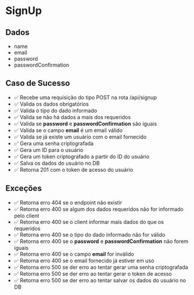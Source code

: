 # SignUp

## Dados
* name
* email
* password
* passwordConfirmation

## Caso de Sucesso

- ✅ Recebe uma requisição do tipo POST na rota /api/signup
- ✅ Valida os dados obrigatórios
- ✅ Valida o tipo do dado informado
- ✅ Valida se não há dados a mais dos requeridos
- ✅ Valida se **password** e **passwordConfirmation** são iguais
- ✅ Valida se o campo **email** é um email válido
- ✅ Valida se já existe um usuário com o email fornecido
- ✅ Gera uma senha criptografada
- ✅ Gera um ID para o usuário
- ✅ Gera um token criptografado a partir do ID do usuário
- ✅ Salva os dados do usuário no DB
- ✅ Retorna 201 com o token de acesso do usuário


## Exceções

- ✅ Retorna erro 404 se o endpoint não existir
- ✅ Retorna erro 400 se algum dos dados requeridos não for informado pelo client
- ✅ Retorna erro 400 se o client informar mais dados do que os requeridos
- ✅ Retorna erro 400 se o tipo do dado informado não for válido
- ✅ Retorna erro 400 se o **password** e **passwordConfirmation** não forem iguais
- ✅ Retorna erro 400 se o campo **email** for inválido
- ✅ Retorna erro 400 se o email fornecido já estiver em uso
- ✅ Retorna erro 500 se der erro ao tentar gerar uma senha criptografada
- ✅ Retorna erro 500 se der erro ao tentar gerar o token de acesso
- ✅ Retorna erro 500 se der erro ao tentar salvar os dados do usuário no DB



